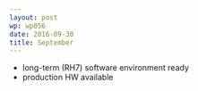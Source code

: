 ```yaml
---
layout: post
wp: wp056
date: 2016-09-30
title: September
---
```


- long-term (RH7) software environment ready
- production HW available


